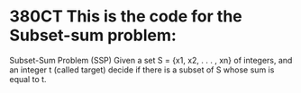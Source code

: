 # 380CT This is the code for the Subset-sum problem:

Subset-Sum Problem (SSP)
Given a set S = {x1, x2, . . . , xn} of integers, and an integer t (called target) decide
if there is a subset of S whose sum is equal to t.
